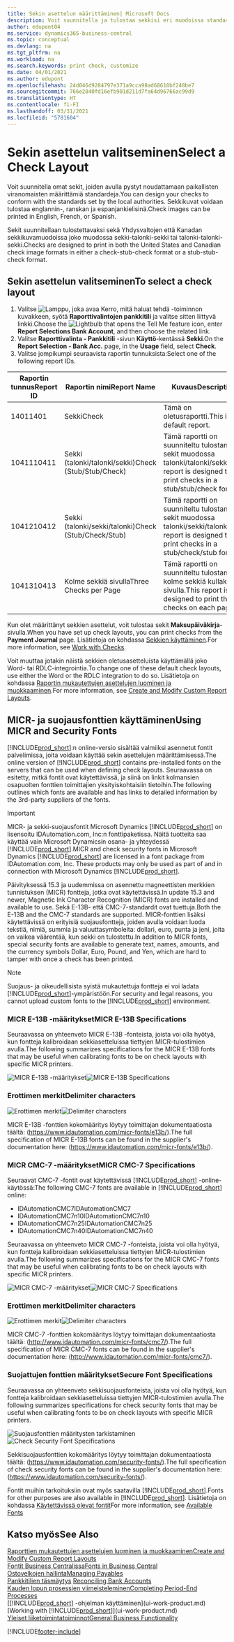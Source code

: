 ```yaml
---
title: Sekin asettelun määrittäminen| Microsoft Docs
description: Voit suunnitella ja tulostaa sekkisi eri muodoissa standardinmukaisia vaatimuksia noudattaen.
author: edupont04
ms.service: dynamics365-business-central
ms.topic: conceptual
ms.devlang: na
ms.tgt_pltfrm: na
ms.workload: na
ms.search.keywords: print check, customize
ms.date: 04/01/2021
ms.author: edupont
ms.openlocfilehash: 24d046d9284797e371a9cca98ad68618bf248be7
ms.sourcegitcommit: 766e2840fd16efb901d211d7fa64d96766ac99d9
ms.translationtype: HT
ms.contentlocale: fi-FI
ms.lasthandoff: 03/31/2021
ms.locfileid: "5781604"
---
```

# <a name="select-a-check-layout"></a><span data-ttu-id="48481-103">Sekin asettelun valitseminen</span><span class="sxs-lookup"><span data-stu-id="48481-103">Select a Check Layout</span></span>
<span data-ttu-id="48481-104">Voit suunnitella omat sekit, joiden avulla pystyt noudattamaan paikallisten viranomaisten määrittämiä standardeja.</span><span class="sxs-lookup"><span data-stu-id="48481-104">You can design your checks to conform with the standards set by the local authorities.</span></span> <span data-ttu-id="48481-105">Sekkikuvat voidaan tulostaa englannin-, ranskan ja espanjankielisinä.</span><span class="sxs-lookup"><span data-stu-id="48481-105">Check images can be printed in English, French, or Spanish.</span></span>

<span data-ttu-id="48481-106">Sekit suunnitellaan tulostettavaksi sekä Yhdysvaltojen että Kanadan sekkikuvamuodoissa joko muodossa sekki-talonki-sekki tai talonki-talonki-sekki.</span><span class="sxs-lookup"><span data-stu-id="48481-106">Checks are designed to print in both the United States and Canadian check image formats in either a check-stub-check format or a stub-stub-check format.</span></span>

## <a name="to-select-a-check-layout"></a><span data-ttu-id="48481-107">Sekin asettelun valitseminen</span><span class="sxs-lookup"><span data-stu-id="48481-107">To select a check layout</span></span>
1. <span data-ttu-id="48481-108">Valitse ![Lamppu, joka avaa Kerro, mitä haluat tehdä -toiminnon](media/ui-search/search_small.png "Kerro, mitä haluat tehdä") kuvakkeen, syötä **Raporttivalintojen pankkitili** ja valitse sitten liittyvä linkki.</span><span class="sxs-lookup"><span data-stu-id="48481-108">Choose the ![Lightbulb that opens the Tell Me feature](media/ui-search/search_small.png "Tell me what you want to do") icon, enter **Report Selections Bank Account**, and then choose the related link.</span></span>
2. <span data-ttu-id="48481-109">Valitse **Raporttivalinta - Pankkitili** -sivun **Käyttö**-kentässä **Sekki**.</span><span class="sxs-lookup"><span data-stu-id="48481-109">On the **Report Selection - Bank Acc.** page, in the **Usage** field, select **Check**.</span></span>
3. <span data-ttu-id="48481-110">Valitse jompikumpi seuraavista raportin tunnuksista:</span><span class="sxs-lookup"><span data-stu-id="48481-110">Select one of the following report IDs.</span></span>

| <span data-ttu-id="48481-111">Raportin tunnus</span><span class="sxs-lookup"><span data-stu-id="48481-111">Report ID</span></span> | <span data-ttu-id="48481-112">Raportin nimi</span><span class="sxs-lookup"><span data-stu-id="48481-112">Report Name</span></span> | <span data-ttu-id="48481-113">Kuvaus</span><span class="sxs-lookup"><span data-stu-id="48481-113">Description</span></span> |
| --- | --- | --- |
| <span data-ttu-id="48481-114">1401</span><span class="sxs-lookup"><span data-stu-id="48481-114">1401</span></span> |<span data-ttu-id="48481-115">Sekki</span><span class="sxs-lookup"><span data-stu-id="48481-115">Check</span></span> |<span data-ttu-id="48481-116">Tämä on oletusraportti.</span><span class="sxs-lookup"><span data-stu-id="48481-116">This is the default report.</span></span> |
| <span data-ttu-id="48481-117">10411</span><span class="sxs-lookup"><span data-stu-id="48481-117">10411</span></span> |<span data-ttu-id="48481-118">Sekki (talonki/talonki/sekki)</span><span class="sxs-lookup"><span data-stu-id="48481-118">Check (Stub/Stub/Check)</span></span> |<span data-ttu-id="48481-119">Tämä raportti on suunniteltu tulostamaan sekit muodossa talonki/talonki/sekki.</span><span class="sxs-lookup"><span data-stu-id="48481-119">This report is designed to print checks in a stub/stub/check format.</span></span> |
| <span data-ttu-id="48481-120">10412</span><span class="sxs-lookup"><span data-stu-id="48481-120">10412</span></span> |<span data-ttu-id="48481-121">Sekki (talonki/sekki/talonki)</span><span class="sxs-lookup"><span data-stu-id="48481-121">Check (Stub/Check/Stub)</span></span> |<span data-ttu-id="48481-122">Tämä raportti on suunniteltu tulostamaan sekit muodossa talonki/sekki/talonki.</span><span class="sxs-lookup"><span data-stu-id="48481-122">This report is designed to print checks in a stub/check/stub format.</span></span> |
| <span data-ttu-id="48481-123">10413</span><span class="sxs-lookup"><span data-stu-id="48481-123">10413</span></span> |<span data-ttu-id="48481-124">Kolme sekkiä sivulla</span><span class="sxs-lookup"><span data-stu-id="48481-124">Three Checks per Page</span></span> |<span data-ttu-id="48481-125">Tämä raportti on suunniteltu tulostamaan kolme sekkiä kullakin sivulla.</span><span class="sxs-lookup"><span data-stu-id="48481-125">This report is designed to print three checks on each page.</span></span> |

<span data-ttu-id="48481-126">Kun olet määrittänyt sekkien asettelut, voit tulostaa sekit **Maksupäiväkirja**-sivulla.</span><span class="sxs-lookup"><span data-stu-id="48481-126">When you have set up check layouts, you can print checks from the **Payment Journal** page.</span></span> <span data-ttu-id="48481-127">Lisätietoja on kohdassa [Sekkien käyttäminen](payables-how-work-checks.md).</span><span class="sxs-lookup"><span data-stu-id="48481-127">For more information, see [Work with Checks](payables-how-work-checks.md).</span></span>

<span data-ttu-id="48481-128">Voit muuttaa jotakin näistä sekkien oletusasetteluista käyttämällä joko Word- tai RDLC-integrointia.</span><span class="sxs-lookup"><span data-stu-id="48481-128">To change one of these default check layouts, use either the Word or the RDLC integration to do so.</span></span> <span data-ttu-id="48481-129">Lisätietoja on kohdassa [Raportin mukautettujen asettelujen luominen ja muokkaaminen](ui-how-create-custom-report-layout.md).</span><span class="sxs-lookup"><span data-stu-id="48481-129">For more information, see [Create and Modify Custom Report Layouts](ui-how-create-custom-report-layout.md).</span></span>

## <a name="using-micr-and-security-fonts"></a><span data-ttu-id="48481-130">MICR- ja suojausfonttien käyttäminen</span><span class="sxs-lookup"><span data-stu-id="48481-130">Using MICR and Security Fonts</span></span>
<span data-ttu-id="48481-131">[!INCLUDE[prod_short](includes/prod_short.md)]:n online-versio sisältää valmiiksi asennetut fontit palvelimissa, joita voidaan käyttää sekin asettelujen määrittämisessä.</span><span class="sxs-lookup"><span data-stu-id="48481-131">The online version of [!INCLUDE[prod_short](includes/prod_short.md)] contains pre-installed fonts on the servers that can be used when defining check layouts.</span></span> <span data-ttu-id="48481-132">Seuraavassa on esitetty, mitkä fontit ovat käytettävissä, ja siinä on linkit kolmansien osapuolten fonttien toimittajien yksityiskohtaisiin tietoihin.</span><span class="sxs-lookup"><span data-stu-id="48481-132">The following outlines which fonts are available and has links to detailed information by the 3rd-party suppliers of the fonts.</span></span>

> [!Important]
> <span data-ttu-id="48481-133">MICR- ja sekki-suojausfontit Microsoft Dynamics [!INCLUDE[prod_short](includes/prod_short.md)] on lisensoitu IDAutomation.com, Inc:n fonttipaketissa. Näitä tuotteita saa käyttää vain Microsoft Dynamicsin osana- ja yhteydessä [!INCLUDE[prod_short](includes/prod_short.md)].</span><span class="sxs-lookup"><span data-stu-id="48481-133">MICR and check security fonts in Microsoft Dynamics [!INCLUDE[prod_short](includes/prod_short.md)] are licensed in a font package from IDAutomation.com, Inc. These products may only be used as part of and in connection with Microsoft Dynamics [!INCLUDE[prod_short](includes/prod_short.md)].</span></span>

<span data-ttu-id="48481-134">Päivityksessä 15.3 ja uudemmissa on asennettu magneettisten merkkien tunnistuksen (MICR) fontteja, jotka ovat käytettävissä.</span><span class="sxs-lookup"><span data-stu-id="48481-134">In update 15.3 and newer, Magnetic Ink Character Recognition (MICR) fonts are installed and available to use.</span></span> <span data-ttu-id="48481-135">Sekä E-13B- että CMC-7-standardit ovat tuettuja.</span><span class="sxs-lookup"><span data-stu-id="48481-135">Both the E-13B and the CMC-7 standards are supported.</span></span> <span data-ttu-id="48481-136">MICR-fonttien lisäksi käytettävissä on erityisiä suojausfontteja, joiden avulla voidaan luoda tekstiä, nimiä, summia ja valuuttasymboleita: dollari, euro, punta ja jeni, joita on vaikea väärentää, kun sekki on tulostettu.</span><span class="sxs-lookup"><span data-stu-id="48481-136">In addition to MICR fonts, special security fonts are available to generate text, names, amounts, and the currency symbols Dollar, Euro, Pound, and Yen, which are hard to tamper with once a check has been printed.</span></span>

> [!NOTE]
> <span data-ttu-id="48481-137">Suojaus- ja oikeudellisista syistä mukautettuja fontteja ei voi ladata [!INCLUDE[prod_short](includes/prod_short.md)]-ympäristöön.</span><span class="sxs-lookup"><span data-stu-id="48481-137">For security and legal reasons, you cannot upload custom fonts to the [!INCLUDE[prod_short](includes/prod_short.md)] environment.</span></span>

### <a name="micr-e-13b-specifications"></a><span data-ttu-id="48481-138">MICR E-13B -määritykset</span><span class="sxs-lookup"><span data-stu-id="48481-138">MICR E-13B Specifications</span></span>
<span data-ttu-id="48481-139">Seuraavassa on yhteenveto MICR E-13B -fonteista, joista voi olla hyötyä, kun fontteja kalibroidaan sekkiasetteluissa tiettyjen MICR-tulostimien avulla.</span><span class="sxs-lookup"><span data-stu-id="48481-139">The following summarizes specifications for the MICR E-13B fonts that may be useful when calibrating fonts to be on check layouts with specific MICR printers.</span></span>

<span data-ttu-id="48481-140">![MICR E-13B -määritykset](media/font_MICR_E-13B_Specifications.png "MICR E-13B -määritykset")</span><span class="sxs-lookup"><span data-stu-id="48481-140">![MICR E-13B Specifications](media/font_MICR_E-13B_Specifications.png "MICR E-13B Specifications")</span></span>

### <a name="delimiter-characters"></a><span data-ttu-id="48481-141">Erottimen merkit</span><span class="sxs-lookup"><span data-stu-id="48481-141">Delimiter characters</span></span>
<span data-ttu-id="48481-142">![Erottimen merkit](media/font-micr-letters.png "Erottimen merkit")</span><span class="sxs-lookup"><span data-stu-id="48481-142">![Delimiter characters](media/font-micr-letters.png "Delimiter characters")</span></span>

<span data-ttu-id="48481-143">MICR E-13B -fonttien kokomääritys löytyy toimittajan dokumentaatiosta täältä: (https://www.idautomation.com/micr-fonts/e13b/).</span><span class="sxs-lookup"><span data-stu-id="48481-143">The full specification of MICR E-13B fonts can be found in the supplier's documentation here: (https://www.idautomation.com/micr-fonts/e13b/).</span></span>

### <a name="micr-cmc-7-specifications"></a><span data-ttu-id="48481-144">MICR CMC-7 -määritykset</span><span class="sxs-lookup"><span data-stu-id="48481-144">MICR CMC-7 Specifications</span></span>
<span data-ttu-id="48481-145">Seuraavat CMC-7 -fontit ovat käytettävissä [!INCLUDE[prod_short](includes/prod_short.md)] -online-käytössä:</span><span class="sxs-lookup"><span data-stu-id="48481-145">The following CMC-7 fonts are available in [!INCLUDE[prod_short](includes/prod_short.md)] online:</span></span>

- <span data-ttu-id="48481-146">IDAutomationCMC7</span><span class="sxs-lookup"><span data-stu-id="48481-146">IDAutomationCMC7</span></span>
- <span data-ttu-id="48481-147">IDAutomationCMC7n10</span><span class="sxs-lookup"><span data-stu-id="48481-147">IDAutomationCMC7n10</span></span>
- <span data-ttu-id="48481-148">IDAutomationCMC7n25</span><span class="sxs-lookup"><span data-stu-id="48481-148">IDAutomationCMC7n25</span></span>
-   <span data-ttu-id="48481-149">IDAutomationCMC7n40</span><span class="sxs-lookup"><span data-stu-id="48481-149">IDAutomationCMC7n40</span></span>

<span data-ttu-id="48481-150">Seuraavassa on yhteenveto MICR CMC-7 -fonteista, joista voi olla hyötyä, kun fontteja kalibroidaan sekkiasetteluissa tiettyjen MICR-tulostimien avulla.</span><span class="sxs-lookup"><span data-stu-id="48481-150">The following summarizes specifications for the MICR CMC-7 fonts that may be useful when calibrating fonts to be on check layouts with specific MICR printers.</span></span>

<span data-ttu-id="48481-151">![MICR CMC-7 -määritykset](media/font_MICR_CMC-7_Specifications.png "MICR CMC-7 -määritykset")</span><span class="sxs-lookup"><span data-stu-id="48481-151">![MICR CMC-7 Specifications](media/font_MICR_CMC-7_Specifications.png "MICR CMC-7 Specifications")</span></span>

### <a name="delimiter-characters"></a><span data-ttu-id="48481-152">Erottimen merkit</span><span class="sxs-lookup"><span data-stu-id="48481-152">Delimiter characters</span></span>
<span data-ttu-id="48481-153">![Erottimen merkit](media/font-cmc7-letters.png "Erottimen merkit")</span><span class="sxs-lookup"><span data-stu-id="48481-153">![Delimiter characters](media/font-cmc7-letters.png "Delimiter characters")</span></span>

<span data-ttu-id="48481-154">MICR CMC-7 -fonttien kokomääritys löytyy toimittajan dokumentaatiosta täältä: (http://www.idautomation.com/micr-fonts/cmc7/).</span><span class="sxs-lookup"><span data-stu-id="48481-154">The full specification of MICR CMC-7 fonts can be found in the supplier's documentation here: (http://www.idautomation.com/micr-fonts/cmc7/).</span></span>

### <a name="secure-font-specifications"></a><span data-ttu-id="48481-155">Suojattujen fonttien määritykset</span><span class="sxs-lookup"><span data-stu-id="48481-155">Secure Font Specifications</span></span>
<span data-ttu-id="48481-156">Seuraavassa on yhteenveto sekkisuojausfonteista, joista voi olla hyötyä, kun fontteja kalibroidaan sekkiasetteluissa tiettyjen MICR-tulostimien avulla.</span><span class="sxs-lookup"><span data-stu-id="48481-156">The following summarizes specifications for check security fonts that may be useful when calibrating fonts to be on check layouts with specific MICR printers.</span></span>

<span data-ttu-id="48481-157">![Suojausfonttien määritysten tarkistaminen](media/font_check-security-font_Specifications.png "Suojausfonttien määritysten tarkistaminen")</span><span class="sxs-lookup"><span data-stu-id="48481-157">![Check Security Font Specifications](media/font_check-security-font_Specifications.png "Check Security Font Specifications")</span></span>

<span data-ttu-id="48481-158">Sekkisuojausfonttien kokomääritys löytyy toimittajan dokumentaatiosta täältä: (https://www.idautomation.com/security-fonts/).</span><span class="sxs-lookup"><span data-stu-id="48481-158">The full specification of check security fonts can be found in the supplier's documentation here: (https://www.idautomation.com/security-fonts/).</span></span>

<span data-ttu-id="48481-159">Fontit muihin tarkoituksiin ovat myös saatavilla [!INCLUDE[prod_short](includes/prod_short.md)].</span><span class="sxs-lookup"><span data-stu-id="48481-159">Fonts for other purposes are also available in [!INCLUDE[prod_short](includes/prod_short.md)].</span></span> <span data-ttu-id="48481-160">Lisätietoja on kohdassa [Käytettävissä olevat fontit](ui-fonts.md)</span><span class="sxs-lookup"><span data-stu-id="48481-160">For more information, see [Available Fonts](ui-fonts.md)</span></span>

## <a name="see-also"></a><span data-ttu-id="48481-161">Katso myös</span><span class="sxs-lookup"><span data-stu-id="48481-161">See Also</span></span>
[<span data-ttu-id="48481-162">Raporttien mukautettujen asettelujen luominen ja muokkaaminen</span><span class="sxs-lookup"><span data-stu-id="48481-162">Create and Modify Custom Report Layouts</span></span>](ui-how-create-custom-report-layout.md)  
[<span data-ttu-id="48481-163">Fontit Business Centralissa</span><span class="sxs-lookup"><span data-stu-id="48481-163">Fonts in Business Central</span></span>](ui-fonts.md)  
[<span data-ttu-id="48481-164">Ostovelkojen hallinta</span><span class="sxs-lookup"><span data-stu-id="48481-164">Managing Payables</span></span>](payables-manage-payables.md)  
<span data-ttu-id="48481-165">[Pankkitilien täsmäytys](bank-manage-bank-accounts.md) </span><span class="sxs-lookup"><span data-stu-id="48481-165">[Reconciling Bank Accounts](bank-manage-bank-accounts.md) </span></span>  
[<span data-ttu-id="48481-166">Kauden lopun prosessien viimeisteleminen</span><span class="sxs-lookup"><span data-stu-id="48481-166">Completing Period-End Processes</span></span>](year-how-complete-period-end-processes.md)  
<span data-ttu-id="48481-167">[[!INCLUDE[prod_short](includes/prod_short.md)] -ohjelman käyttäminen](ui-work-product.md)</span><span class="sxs-lookup"><span data-stu-id="48481-167">[Working with [!INCLUDE[prod_short](includes/prod_short.md)]](ui-work-product.md)</span></span>  
[<span data-ttu-id="48481-168">Yleiset liiketoimintatoiminnot</span><span class="sxs-lookup"><span data-stu-id="48481-168">General Business Functionality</span></span>](ui-across-business-areas.md)


[!INCLUDE[footer-include](includes/footer-banner.md)]